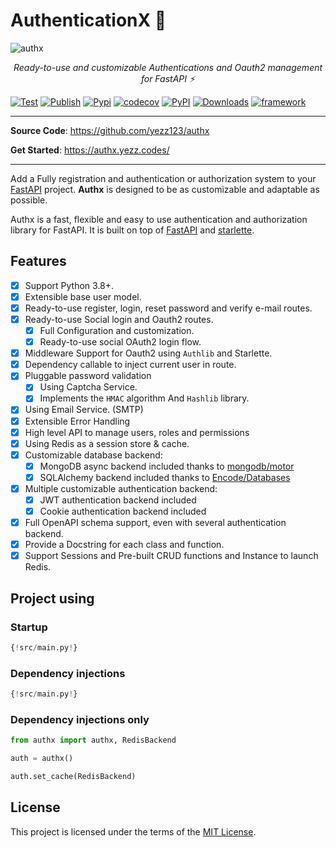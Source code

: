 # AuthenticationX 💫

![authx](https://user-images.githubusercontent.com/52716203/136962014-280d82b0-0640-4ee5-9a11-b451b338f6d8.png)

<p align="center">
    <em>Ready-to-use and customizable Authentications and Oauth2 management for FastAPI ⚡</em>
</p>

[![Test](https://github.com/yezz123/authx/actions/workflows/test.yml/badge.svg)](https://github.com/yezz123/authx/actions/workflows/test.yml)
[![Publish](https://github.com/yezz123/authx/actions/workflows/release.yml/badge.svg)](https://github.com/yezz123/authx/actions/workflows/release.yml)
[![Pypi](https://img.shields.io/pypi/pyversions/AuthX.svg?color=%2334D058)](https://pypi.org/project/AuthX)
[![codecov](https://codecov.io/gh/yezz123/AuthX/branch/main/graph/badge.svg?token=3j5znCNzDp)](https://codecov.io/gh/yezz123/AuthX)
[![PyPI](https://badge.fury.io/py/authx.svg)](https://badge.fury.io/py/authx)
[![Downloads](https://pepy.tech/badge/authx)](https://pepy.tech/project/authx)
[![framework](https://img.shields.io/badge/Framework-FastAPI-blue?style)](https://fastapi.tiangolo.com/)

<!--  -->

---

**Source Code**: <https://github.com/yezz123/authx>

**Get Started**: <https://authx.yezz.codes/>

---

Add a Fully registration and authentication or authorization system to your [FastAPI](https://fastapi.tiangolo.com/) project. **Authx** is designed to be as customizable and adaptable as possible.

Authx is a fast, flexible and easy to use authentication and authorization library for FastAPI. It is built on top of [FastAPI](https://fastapi.tiangolo.com/) and [starlette](https://www.starlette.io/).

## Features

- [x] Support Python 3.8+.
- [x] Extensible base user model.
- [x] Ready-to-use register, login, reset password and verify e-mail routes.
- [x] Ready-to-use Social login and Oauth2 routes.
    - [X] Full Configuration and customization.
    - [x] Ready-to-use social OAuth2 login flow.
- [x] Middleware Support for Oauth2 using `Authlib` and Starlette.
- [x] Dependency callable to inject current user in route.
- [x] Pluggable password validation
    - [x] Using Captcha Service.
    - [x] Implements the `HMAC` algorithm And `Hashlib` library.
- [x] Using Email Service. (SMTP)
- [x] Extensible Error Handling
- [x] High level API to manage users, roles and permissions
- [x] Using Redis as a session store & cache.
- [x] Customizable database backend:
    - [x] MongoDB async backend included thanks to [mongodb/motor](https://github.com/mongodb/motor)
    - [x] SQLAlchemy backend included thanks to [Encode/Databases](https://github.com/encode/databases)
- [x] Multiple customizable authentication backend:
    - [x] JWT authentication backend included
    - [x] Cookie authentication backend included
- [x] Full OpenAPI schema support, even with several authentication backend.
- [x] Provide a Docstring for each class and function.
- [X] Support Sessions and Pre-built CRUD functions and Instance to launch Redis.

## Project using

### Startup

```py hl_lines="1 3 5-7 10-14 17"
{!src/main.py!}
```

### Dependency injections

```py hl_lines="20-22 26-28 32-34"
{!src/main.py!}
```

### Dependency injections only

```python
from authx import authx, RedisBackend

auth = authx()

auth.set_cache(RedisBackend)
```

## License

This project is licensed under the terms of the [MIT License](license.md).
